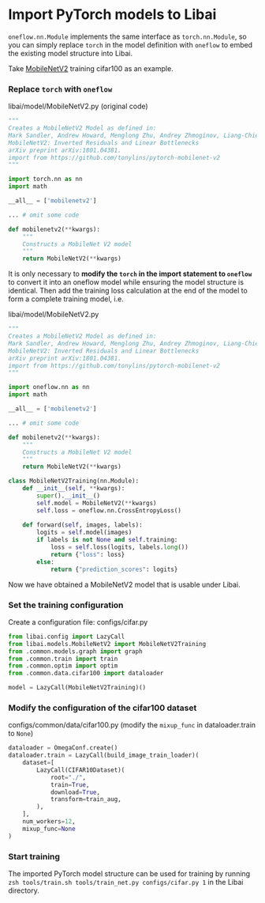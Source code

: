 # Import PyTorch models to Libai

`oneflow.nn.Module` implements the same interface as `torch.nn.Module`, so you can simply replace `torch` in the model definition with `oneflow` to embed the existing model structure into Libai.

Take [MobileNetV2](https://github.com/d-li14/mobilenetv2.pytorch/blob/master/models/imagenet/mobilenetv2.py) training cifar100 as an example.

### Replace `torch` with `oneflow`

libai/model/MobileNetV2.py (original code)

```python
"""
Creates a MobileNetV2 Model as defined in:
Mark Sandler, Andrew Howard, Menglong Zhu, Andrey Zhmoginov, Liang-Chieh Chen. (2018). 
MobileNetV2: Inverted Residuals and Linear Bottlenecks
arXiv preprint arXiv:1801.04381.
import from https://github.com/tonylins/pytorch-mobilenet-v2
"""

import torch.nn as nn
import math

__all__ = ['mobilenetv2']

... # omit some code

def mobilenetv2(**kwargs):
    """
    Constructs a MobileNet V2 model
    """
    return MobileNetV2(**kwargs)
```

It is only necessary to **modify the `torch` in the import statement to `oneflow`** to convert it into an oneflow model while ensuring the model structure is identical. Then add the training loss calculation at the end of the model to form a complete training model, i.e.

libai/model/MobileNetV2.py

```python
"""
Creates a MobileNetV2 Model as defined in:
Mark Sandler, Andrew Howard, Menglong Zhu, Andrey Zhmoginov, Liang-Chieh Chen. (2018). 
MobileNetV2: Inverted Residuals and Linear Bottlenecks
arXiv preprint arXiv:1801.04381.
import from https://github.com/tonylins/pytorch-mobilenet-v2
"""

import oneflow.nn as nn
import math

__all__ = ['mobilenetv2']

... # omit some code

def mobilenetv2(**kwargs):
    """
    Constructs a MobileNet V2 model
    """
    return MobileNetV2(**kwargs)

class MobileNetV2Training(nn.Module):
    def __init__(self, **kwargs):
        super().__init__()
        self.model = MobileNetV2(**kwargs)
        self.loss = oneflow.nn.CrossEntropyLoss()
    
    def forward(self, images, labels):
        logits = self.model(images)
        if labels is not None and self.training:
            loss = self.loss(logits, labels.long())
            return {"loss": loss}
        else:
            return {"prediction_scores": logits}
```

Now we have obtained a MobileNetV2 model that is usable under Libai.

### Set the training configuration

Create a configuration file: configs/cifar.py

```python
from libai.config import LazyCall
from libai.models.MobileNetV2 import MobileNetV2Training
from .common.models.graph import graph
from .common.train import train
from .common.optim import optim
from .common.data.cifar100 import dataloader

model = LazyCall(MobileNetV2Training)()
```

### Modify the configuration of the cifar100 dataset
configs/common/data/cifar100.py (modify the `mixup_func` in dataloader.train to `None`)

```python
dataloader = OmegaConf.create()
dataloader.train = LazyCall(build_image_train_loader)(
    dataset=[
        LazyCall(CIFAR10Dataset)(
            root="./",
            train=True,
            download=True,
            transform=train_aug,
        ),
    ],
    num_workers=12,
    mixup_func=None
)
```

### Start training

The imported PyTorch model structure can be used for training by running `zsh tools/train.sh tools/train_net.py configs/cifar.py 1` in the Libai directory.


